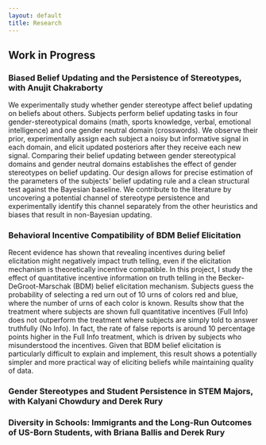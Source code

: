 ```yaml
---
layout: default
title: Research
---
```




## Work in Progress

### **Biased Belief Updating and the Persistence of Stereotypes**, with Anujit Chakraborty
We experimentally study whether gender stereotype affect belief updating on beliefs about others. Subjects perform belief updating tasks in four gender-stereotypical domains (math, sports knowledge, verbal, emotional intelligence) and one gender neutral domain (crosswords). We observe their prior, experimentally assign each subject a noisy but informative signal in each domain, and elicit updated posteriors after they receive each new signal. Comparing their belief updating between gender stereotypical domains and gender neutral domains establishes the effect of gender stereotypes on belief updating. Our design allows for precise estimation of the parameters of the subjects' belief updating rule and a clean structural test against the Bayesian baseline. We contribute to the literature by uncovering a potential channel of stereotype persistence and experimentally identify this channel separately from the other heuristics and biases that result in non-Bayesian updating.

### **Behavioral Incentive Compatibility of BDM Belief Elicitation**
Recent evidence has shown that revealing incentives during belief elicitation might negatively impact truth telling, even if the elicitation mechanism is theoretically incentive compatible. In this project, I study the effect of quantitative incentive information on truth telling in the Becker-DeGroot-Marschak (BDM) belief elicitation mechanism. Subjects guess the probability of selecting a red urn out of 10 urns of colors red and blue, where the number of urns of each color is known. Results show that the treatment where subjects are shown full quantitative incentives (Full Info) does not outperform the treatment where subjects are simply told to answer truthfully (No Info). In fact, the rate of false reports is around 10 percentage points higher in the Full Info treatment, which is driven by subjects who misunderstood the incentives. Given that BDM belief elicitation is particularly difficult to explain and implement, this result shows a potentially simpler and more practical way of eliciting beliefs while maintaining quality of data. 

### **Gender Stereotypes and Student Persistence in STEM Majors**, with Kalyani Chowdury and Derek Rury


### **Diversity in Schools: Immigrants and the Long-Run Outcomes of US-Born Students**, with Briana Ballis and Derek Rury
